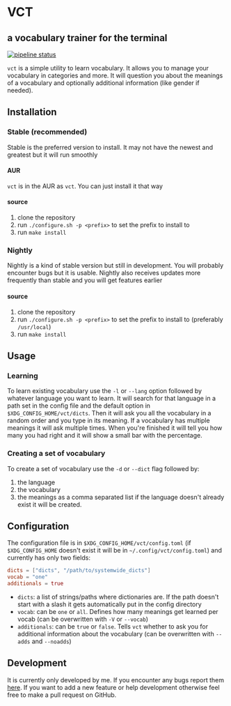 # VCT
## a vocabulary trainer for the terminal
[![pipeline status](https://gitlab.sokoll.com/moritz/vct/badges/main/pipeline.svg)](https://gitlab.sokoll.com/moritz/vct/-/commits/main)

`vct` is a simple utility to learn vocabulary. It allows you to manage your vocabulary in categories and more.
It will question you about the meanings of a vocabulary and optionally additional information (like gender if needed).

## Installation
### Stable (recommended)
Stable is the preferred version to install. It may not have the newest and greatest but it will run smoothly
#### AUR
`vct` is in the AUR as `vct`. You can just install it that way
#### source
1. clone the repository
2. run `./configure.sh -p <prefix>` to set the prefix to install to
3. run `make install`
### Nightly
Nightly is a kind of stable version but still in development. You will probably encounter bugs
but it is usable. Nightly also receives updates more frequently than stable and you will get features earlier
#### source
1. clone the repository
2. run `./configure.sh -p <prefix>` to set the prefix to install to (preferably `/usr/local`)
3. run `make install`

## Usage
### Learning
To learn existing vocabulary use the `-l` or `--lang` option followed by whatever language you want to learn.
It will search for that language in a path set in the config file and the default option in `$XDG_CONFIG_HOME/vct/dicts`.
Then it will ask you all the vocabulary in a random order and you type in its meaning.
If a vocabulary has multiple meanings it will ask multiple times.
When you're finished it will tell you how many you had right and it will show a small bar with the percentage.

### Creating a set of vocabulary
To create a set of vocabulary use the `-d` or `--dict` flag followed by:
1. the language
2. the vocabulary
3. the meanings as a comma separated list
if the language doesn't already exist it will be created.

## Configuration
The configuration file is in `$XDG_CONFIG_HOME/vct/config.toml` (if `$XDG_CONFIG_HOME` doesn't exist it will be in `~/.config/vct/config.toml`)
and currently has only two fields:
```toml
dicts = ["dicts", "/path/to/systemwide_dicts"]
vocab = "one"
additionals = true
```
- `dicts`: a list of strings/paths where dictionaries are. If the path doesn't start with a slash
  it gets automatically put in the config directory
- `vocab`: can be `one` or `all`. Defines how many meanings get learned per vocab (can be overwritten with `-V` or `--vocab`)
- `additionals`: can be `true` or `false`. Tells `vct` whether to ask you for additional information about the vocabulary (can be overwritten with `--adds` and `--noadds`)

## Development
It is currently only developed by me.
If you encounter any bugs report them [here](https://github.com/ULUdev/vct/issues/new).
If you want to add a new feature or help development otherwise feel free to make a pull request on GitHub.
